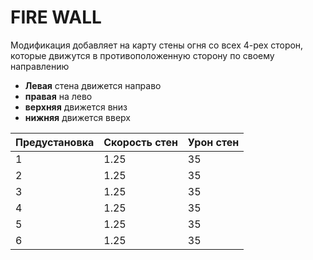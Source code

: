 # FIRE WALL

Модификация добавляет на карту стены огня со всех 4-рех сторон, которые движутся в противоположенную сторону по своему направлению

- **Левая** стена движется направо
- **правая** на лево
- **верхняя** движется вниз
- **нижняя** движется вверх

|Предустановка|Скорость стен|Урон стен|
|-------------|-------------|---------|
|1|1.25|35|
|2|1.25|35|
|3|1.25|35|
|4|1.25|35|
|5|1.25|35|
|6|1.25|35|